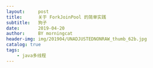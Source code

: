 ```yaml
---
layout:     post
title:      关于 ForkJoinPool 的简单实践
subtitle:   狗子
date:       2019-04-20
author:     BY morningcat
header-img: img/201904/UNADJUSTEDNONRAW_thumb_62b.jpg
catalog: true
tags:
    - java多线程
---
```

